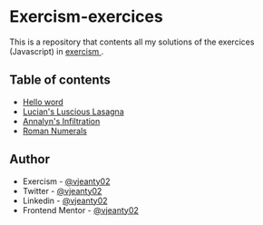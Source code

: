 # Exercism-exercices

This is a repository that contents all my solutions of the exercices (Javascript) in [ exercism ](https://exercism.org/tracks/javascript/exercises). 

## Table of contents

- [Hello word](https://github.com/vjeanty02/Exercism-js/tree/main/Hello-word)
- [Lucian's Luscious Lasagna](https://github.com/vjeanty02/Exercism-js/tree/main/Lucian's-Luscious-Lasagna)
- [Annalyn's Infiltration](https://github.com/vjeanty02/Exercism-js/tree/main/Annalyn's-Infiltration)
- [Roman Numerals](https://github.com/vjeanty02/Exercism-js/tree/main/Roman%20Numerals)

## Author

- Exercism - [@vjeanty02](https://exercism.org/profiles/vjeanty02)
- Twitter - [@vjeanty02](https://www.twitter.com/vjeanty02)
- Linkedin - [@vjeanty02](https://www.linkedin.com/in/vjeanty02)
- Frontend Mentor - [@vjeanty02](https://www.frontendmentor.io/profile/vjeanty02)
